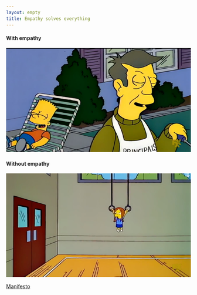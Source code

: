 ```yaml
---
layout: empty
title: Empathy solves everything
---
```


<div class='empathy'>
<div>
<h4>With empathy</h4>
<img src="/assets/images/skinner.png" class="simpsons" />
</div>
<div>
<h4>Without empathy</h4>
<img src="/assets/images/hanging.png" class="simpsons" />
</div>

<a 
    class="manifesto" 
    href="https://www.notion.so/kevando/Chaz-ced9f1fc189946588343c7a837a9c8fb" 
    target="blank_" 
    onclick="ga('send', 'event', 'Manifesto', 'click', 'Bart and Skinner');" 
    >Manifesto</a>

</div>
